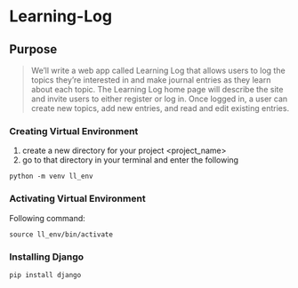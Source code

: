 # Learning-Log

## Purpose 

>We’ll write a web app called Learning Log that allows users to log the topics they’re interested in and make journal entries as they learn about each topic. The Learning Log home page will describe the site and invite users to either register or log in. Once logged in, a user can create new topics, add new entries, and read and edit existing entries.

### Creating Virtual Environment

1. create a new directory for your project  <project_name>
2. go to that directory in your terminal and enter the following 

```
python -m venv ll_env
```

### Activating Virtual Environment

Following command:
```
source ll_env/bin/activate
```

### Installing Django
```
pip install django
```
